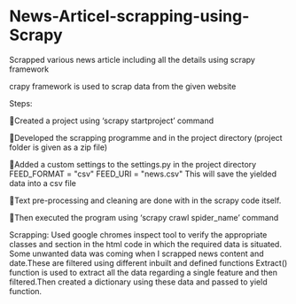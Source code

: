 # News-Articel-scrapping-using-Scrapy
Scrapped various news article including all the details using scrapy framework

crapy framework is used to scrap data from the given website

Steps:

Created a project using ‘scrapy startproject’ command

Developed the scrapping programme and in the project directory (project folder is given as a zip file)

Added a custom settings to the settings.py in the project directory 
			FEED_FORMAT = "csv"
FEED_URI = "news.csv"
       This will save the yielded data into a csv file

Text pre-processing and cleaning are done with in the scrapy code itself.

Then executed the program using ‘scrapy crawl spider_name’ command



Scrapping:
Used  google chromes inspect tool to verify the appropriate classes and section in the html code in which the required data is situated.
Some unwanted data was coming when I scrapped news content and date.These are filtered using different inbuilt and defined functions
Extract() function is used to extract all the data regarding a single feature and then filtered.Then created a dictionary using these data and passed to yield function.
